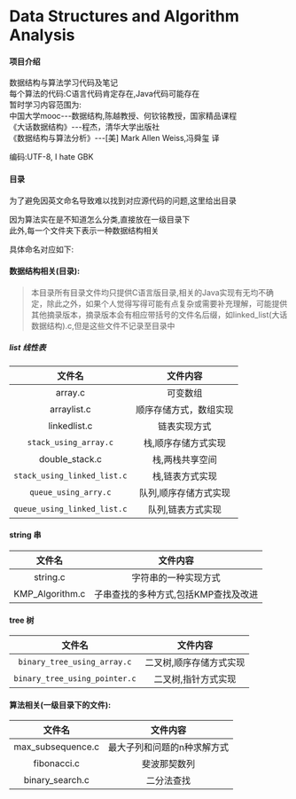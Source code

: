 # Data Structures and Algorithm Analysis

#### 项目介绍
数据结构与算法学习代码及笔记  
每个算法的代码:C语言代码肯定存在,Java代码可能存在  
暂时学习内容范围为:  
中国大学mooc---数据结构,陈越教授、何钦铭教授，国家精品课程  
《大话数据结构》---程杰，清华大学出版社  
《数据结构与算法分析》---[美] Mark Allen Weiss,冯舜玺 译  

编码:UTF-8, I hate GBK  

#### 目录
为了避免因英文命名导致难以找到对应源代码的问题,这里给出目录  

因为算法实在是不知道怎么分类,直接放在一级目录下  
此外,每一个文件夹下表示一种数据结构相关

具体命名对应如下:  

#### 数据结构相关(目录):  
> 本目录所有目录文件均只提供C语言版目录,相关的Java实现有无均不确定，除此之外，如果个人觉得写得可能有点复杂或需要补充理解，可能提供其他摘录版本，摘录版本会有相应带括号的文件名后缀，如linked_list(大话数据结构).c,但是这些文件不记录至目录中

##### list	线性表
|文件名|文件内容|  
|:--:|:--:|  
|array.c|可变数组|
|arraylist.c|顺序存储方式，数组实现|
|linkedlist.c|链表实现方式|
|```stack_using_array.c```|栈,顺序存储方式实现|
|double_stack.c|栈,两栈共享空间|
|```stack_using_linked_list.c```|栈,链表方式实现|
|```queue_using_arry.c```|队列,顺序存储方式实现|
|```queue_using_linked_list.c```|队列,链表方式实现|

#### string 串
|文件名|文件内容|  
|:--:|:--:|  
|string.c|字符串的一种实现方式|
| KMP_Algorithm.c |子串查找的多种方式,包括KMP查找及改进|

#### tree 树
|文件名|文件内容|  
|:--:|:--:|  
|```binary_tree_using_array.c```|二叉树,顺序存储方式实现|
|```binary_tree_using_pointer.c```|二叉树,指针方式实现|

#### 算法相关(一级目录下的文件):
|文件名|文件内容|  
|:--:|:--:|  
|max_subsequence.c|最大子列和问题的n种求解方式|
|fibonacci.c|斐波那契数列|
|binary_search.c|二分法查找|
